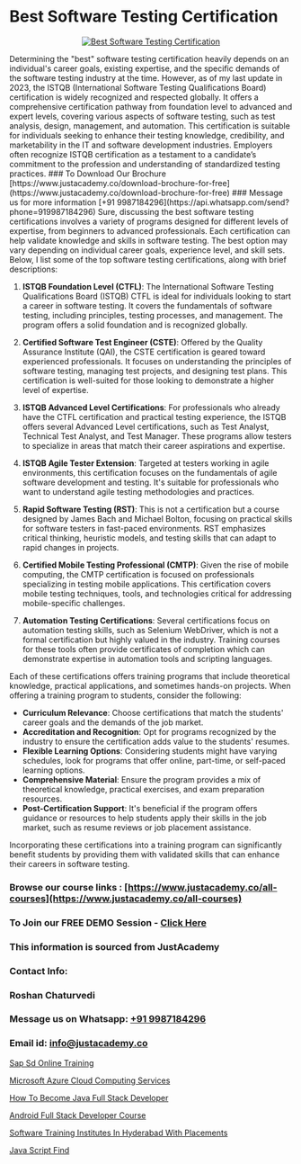 # Best Software Testing Certification

<p align="center">
  <a href="https://justacademy.co/program-detail/software-testing">
    <img src="https://justacademy.co/storage2/program_images/1704700438.webp" alt="Best Software Testing Certification">
  </a>
</p>
Determining the "best" software testing certification heavily depends on an individual's career goals, existing expertise, and the specific demands of the software testing industry at the time. However, as of my last update in 2023, the ISTQB (International Software Testing Qualifications Board) certification is widely recognized and respected globally. It offers a comprehensive certification pathway from foundation level to advanced and expert levels, covering various aspects of software testing, such as test analysis, design, management, and automation. This certification is suitable for individuals seeking to enhance their testing knowledge, credibility, and marketability in the IT and software development industries. Employers often recognize ISTQB certification as a testament to a candidate’s commitment to the profession and understanding of standardized testing practices.
### To Download Our Brochure [https://www.justacademy.co/download-brochure-for-free](https://www.justacademy.co/download-brochure-for-free)
### Message us for more information [+91 9987184296](https://api.whatsapp.com/send?phone=919987184296)
Sure, discussing the best software testing certifications involves a variety of programs designed for different levels of expertise, from beginners to advanced professionals. Each certification can help validate knowledge and skills in software testing. The best option may vary depending on individual career goals, experience level, and skill sets. Below, I list some of the top software testing certifications, along with brief descriptions:

1) **ISTQB Foundation Level (CTFL)**: The International Software Testing Qualifications Board (ISTQB) CTFL is ideal for individuals looking to start a career in software testing. It covers the fundamentals of software testing, including principles, testing processes, and management. The program offers a solid foundation and is recognized globally.

2) **Certified Software Test Engineer (CSTE)**: Offered by the Quality Assurance Institute (QAI), the CSTE certification is geared toward experienced professionals. It focuses on understanding the principles of software testing, managing test projects, and designing test plans. This certification is well-suited for those looking to demonstrate a higher level of expertise.

3) **ISTQB Advanced Level Certifications**: For professionals who already have the CTFL certification and practical testing experience, the ISTQB offers several Advanced Level certifications, such as Test Analyst, Technical Test Analyst, and Test Manager. These programs allow testers to specialize in areas that match their career aspirations and expertise.

4) **ISTQB Agile Tester Extension**: Targeted at testers working in agile environments, this certification focuses on the fundamentals of agile software development and testing. It's suitable for professionals who want to understand agile testing methodologies and practices.

5) **Rapid Software Testing (RST)**: This is not a certification but a course designed by James Bach and Michael Bolton, focusing on practical skills for software testers in fast-paced environments. RST emphasizes critical thinking, heuristic models, and testing skills that can adapt to rapid changes in projects.

6) **Certified Mobile Testing Professional (CMTP)**: Given the rise of mobile computing, the CMTP certification is focused on professionals specializing in testing mobile applications. This certification covers mobile testing techniques, tools, and technologies critical for addressing mobile-specific challenges.

7) **Automation Testing Certifications**: Several certifications focus on automation testing skills, such as Selenium WebDriver, which is not a formal certification but highly valued in the industry. Training courses for these tools often provide certificates of completion which can demonstrate expertise in automation tools and scripting languages.

Each of these certifications offers training programs that include theoretical knowledge, practical applications, and sometimes hands-on projects. When offering a training program to students, consider the following:

- **Curriculum Relevance**: Choose certifications that match the students' career goals and the demands of the job market.
- **Accreditation and Recognition**: Opt for programs recognized by the industry to ensure the certification adds value to the students' resumes.
- **Flexible Learning Options**: Considering students might have varying schedules, look for programs that offer online, part-time, or self-paced learning options.
- **Comprehensive Material**: Ensure the program provides a mix of theoretical knowledge, practical exercises, and exam preparation resources.
- **Post-Certification Support**: It's beneficial if the program offers guidance or resources to help students apply their skills in the job market, such as resume reviews or job placement assistance.

Incorporating these certifications into a training program can significantly benefit students by providing them with validated skills that can enhance their careers in software testing.

### Browse our course links : [https://www.justacademy.co/all-courses](https://www.justacademy.co/all-courses) 
### To Join our FREE DEMO Session - [Click Here](https://www.justacademy.co/register-for-course-demo)


### This information is sourced from JustAcademy
### Contact Info:
### Roshan Chaturvedi
### Message us on Whatsapp: [+91 9987184296](https://api.whatsapp.com/send?phone=919987184296)
### Email id: [info@justacademy.co](mailto:info@justacademy.co)
                
[Sap Sd Online Training](https://www.linkedin.com/pulse/sap-sd-online-training-justacademy-chennai-oaijf?trackingId=T6Wuzidjo6zxUocT8wwKLw%3D%3D&lipi=urn%3Ali%3Apage%3Ad_flagship3_company_admin%3BmbbduqyAR32m%2BKWos2V1hw%3D%3D)

[Microsoft Azure Cloud Computing Services](https://www.linkedin.com/pulse/microsoft-azure-cloud-computing-services-justacademy-bay-area-iexec?trackingId=WRpu2apbggTNvhe0%2F1rojQ%3D%3D&lipi=urn%3Ali%3Apage%3Ad_flagship3_company_admin%3BrsnEP2CeSl%2BKYnaEx50m1g%3D%3D)

[How To Become Java Full Stack Developer](https://medium.com/@ranepooja/how-to-become-java-full-stack-developer-e514ec4e2e1a)

[Android Full Stack Developer Course](https://medium.com/@kumarishimmi99/android-full-stack-developer-course-e1b860a78cc4)

[Software Training Institutes In Hyderabad With Placements](https://justacademyin.github.io/justacademy/software-training-institutes-in-hyderabad-with-placements)

[Java Script Find](https://justacademyin.github.io/justacademy/java-script-find)

